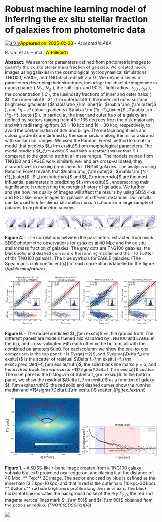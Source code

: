 <div class="macros" style="visibility:hidden;">
$\newcommand{\ensuremath}{}$
$\newcommand{\xspace}{}$
$\newcommand{\object}[1]{\texttt{#1}}$
$\newcommand{\farcs}{{.}''}$
$\newcommand{\farcm}{{.}'}$
$\newcommand{\arcsec}{''}$
$\newcommand{\arcmin}{'}$
$\newcommand{\ion}[2]{#1#2}$
$\newcommand{\textsc}[1]{\textrm{#1}}$
$\newcommand{\hl}[1]{\textrm{#1}}$
$\newcommand{\footnote}[1]{}$
$\newcommand{\dlens}{D_{\rm L}}$
$\newcommand{\dsource}{D_{\rm S}}$
$\newcommand{\dls}{D_{\rm S}-D_{\rm L}}$
$\newcommand{\vdag}{(v)^\dagger}$
$\newcommand{\vt}{{\rm v}_t}$
$\newcommand{\swd}{Schwarzschild }$
$\newcommand{\atlas}{ATLAS^{\rm{3D}}}$
$\newcommand{\sfg}{S^4G }$
$\newcommand{\kms}{km s^{-1}}$
$\newcommand{\dgr}{^\circ}$
$\newcommand{\kmsM}{km s^{-1} Mpc^{-1}}$
$\newcommand{\Msun}{M_\odot}$
$\newcommand{\Msunpcsq}{M_\odot pc^{-2}}$
$\newcommand{\Msunpccube}{M_\odot pc^{-3}}$
$\newcommand{\Lsun}{L_\odot}$
$\newcommand{\Lsunpcsq}{L_\odot pc^{-2}}$
$\newcommand{\Lsunpccube}{L_\odot pc^{-3}}$
$\newcommand{\MLsun}{M_\odot/L_\odot}$
$\newcommand{\magarcsq}{\mathrm{mag arcsec^{-2}}}$
$\newcommand{\Mstar}{\ensuremath{M_*}}$
$\newcommand{\rmaxhot}{\ensuremath{r|_{{\rm max}(p_{\rm hot})}}}$
$\newcommand{\rcut}{\ensuremath{r_\mathrm{cut}}}$
$\newcommand{\rmax}{\ensuremath{r_\mathrm{max}}}$
$\newcommand{\Mshalo}{\ensuremath{M_{*,\mathrm{halo(r< 2R_e)}}}}$
$\newcommand{\Mswarm}{\ensuremath{M_{*,\mathrm{warm(r< 2R_e)}}}}$
$\newcommand{\LZ}[1]{{\color{magenta} #1}}$
$\newcommand{\arraystretch}{1.5}$
$\newcommand{\arraystretch}{1.5}$
$\newcommand{\arraystretch}{1.5}$
$\newcommand{\arraystretch}{1.5}$</div>



<div id="title">

# Robust machine learning model of inferring the ex situ stellar fraction of galaxies from photometric data

</div>
<div id="comments">

[![arXiv](https://img.shields.io/badge/arXiv-2502.13216-b31b1b.svg)](https://arxiv.org/abs/2502.13216)<mark>Appeared on: 2025-02-20</mark> -  _Accepted in A&A_

</div>
<div id="authors">

R. Cai, et al. -- incl., <mark>A. Pillepich</mark>

</div>
<div id="abstract">

**Abstract:** We search for parameters defined from photometric images to quantify the ex situ stellar mass fraction of galaxies.   We created mock images using galaxies in the cosmological hydrodynamical simulations TNG100, EAGLE, and TNG50 at redshift $z=0$ . We define a series of parameters describing their structures, including: the absolute magnitude in $r$ and $g$ bands ( $M_r$ , $M_g$ ), the half-light and 90 \% -light radius ( $r_{50}$ , $r_{90}$ ), the concentration ( $C$ ), the luminosity fractions of inner and outer halos ( $f_{\rm innerhalo}$ , $f_{\rm outerhalo}$ ), the inner and outer surface brightness gradients ( $\nabla \rho_{\rm inner}$ , $\nabla \rho_{\rm outer}$ ), and $*g-r*$ colour gradients ( $\nabla \rm (*g-r*)_{inner}$ , $\nabla \rm (*g-r*)_{outer}$ ). In particular, the inner and outer halo of a galaxy are defined by sectors ranging from $45-135$ degrees from the disk major axis, and with radii ranging from $3.5-10$ kpc and $10-30$ kpc, respectively, to avoid the contamination of disk and bulge. The surface brightness and colour gradients are defined by the same sectors along the minor axis and with similar radii ranges. We used the Random Forest method to create a model that predicts $f_{\rm exsitu}$ from morphological parameters. The model predicts $f_{\rm exsitu}$ well with a scatter smaller than 0.1 compared to the ground truth in all mass ranges. The models trained from TNG100 and EAGLE work similarly well and are cross-validated; they alsowork well in making predictions for TNG50 galaxies. The analysis using Random Forest reveals that $\nabla \rho_{\rm outer}$ , $\nabla \rm (*g-r*)_{outer}$ , $f_{\rm outerhalo}$ and $f_{\rm innerhalo}$ are the   most influential parameters in predicting $f_{\rm exsitu}$ , underscoring their significance in uncovering the merging history of galaxies. We further analyse how the quality of images will affect the results by using SDSS-like and HSC-like mock images for galaxies at different distances. Our results can be used to infer the ex situ stellar mass fractions for a large sample of galaxies from photometric surveys.

</div>

<div id="div_fig1">

<img src="tmp_2502.13216/./figure/picversion12/simulation/fig1_1.png" alt="Fig4.1" width="33%"/><img src="tmp_2502.13216/./figure/picversion12/simulation/fig1_2.png" alt="Fig4.2" width="33%"/><img src="tmp_2502.13216/./figure/picversion12/simulation/fig1_3.png" alt="Fig4.3" width="33%"/>

**Figure 4. -** The correlations between the parameters extracted from mock SDSS photometric observations for galaxies at 40 Mpc and the ex situ stellar mass fraction of galaxies. The grey dots are TNG100 galaxies, the black solid and dashed curves are the running median and the $\pm 1 \sigma$ scatter of the TNG100 galaxies. The blue symbols for EAGLE galaxies. {The Spearman’s rank coefficient($\rho$)} of each correlation is labelled in the figure.
 (*fig3:fexsitufeature*)

</div>
<div id="div_fig2">

<img src="tmp_2502.13216/./figure/picversion12/simulation/TNG100fexSub.png" alt="Fig6.1" width="25%"/><img src="tmp_2502.13216/./figure/picversion12/simulation/EAGLEfexSub.png" alt="Fig6.2" width="25%"/><img src="tmp_2502.13216/./figure/picversion12/simulation/TNG100testfexSub.png" alt="Fig6.3" width="25%"/><img src="tmp_2502.13216/./figure/picversion12/simulation/EAGLEtestfexSub.png" alt="Fig6.4" width="25%"/>

**Figure 6. -** The model predicted $f_{\rm exsitu}$ vs. the ground truth. The different panels are models trained and validated by TNG100 and EAGLE in the top, and cross-validated with each other in the bottom, all with the combined parameters Sub0. For each column, we show the one-to-one comparison in the top panel: $r$ is $\sqrt{r^2}$, and $\sigma(\Delta f_{\rm exsitu})$ is the scatter of residual $\Delta f_{\rm exsitu}=f_{\rm exsitu,predicted}-f_{\rm exsitu,truth}$, the solid black line marks $y=x$, and the dashed black line represents ±1$\sigma(\Delta f_{\rm exsitu})$ scatter. The inset panel is the histogram of $\Delta f_{\rm exsitu}$. In the bottom panel, we show the residual $\Delta f_{\rm exsitu}$ as a function of galaxy $f_{\rm exsitu,truth}$: the red solid and dashed curves show the running median and ±1$\sigma(\Delta f_{\rm exsitu})$ scatter.  (*fig:fex_fextrue*)

</div>
<div id="div_fig3">

<img src="tmp_2502.13216/./figure/picversion12/TNG100SDSSlikeID6.png" alt="Fig1.1" width="50%"/><img src="tmp_2502.13216/./figure/picversion12/TNG100SDSSlikeID6_1.png" alt="Fig1.2" width="50%"/>

**Figure 1. -** A SDSS-like $r$-band image created from a TNG100 galaxy subhalo 6 at z=0 projected near edge-on, and placing it at the distance of 40 Mpc. ** Top:** 2D image. The sector enclosed by blue is defined as the inner halo (3.5 kpc-10 kpc) and that in red is the outer halo (10 kpc-30 kpc). ** Bottom:** surface brightness profile along the minor axis. The black horizontal line indicates the background noise of the sky $\Sigma_{r,0}$, the red and magenta vertical lines mark $r_{\rm 50}$ and $r_{\rm 90}$ obtained from the petrosian radius.
 (*TNG100SDSSlikeID6*)

</div><div id="qrcode"><img src=https://api.qrserver.com/v1/create-qr-code/?size=100x100&data="https://arxiv.org/abs/2502.13216"></div>